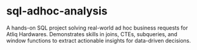 # sql-adhoc-analysis
A hands-on SQL project solving real-world ad hoc business requests for Atliq Hardwares. Demonstrates skills in joins, CTEs, subqueries, and window functions to extract actionable insights for data-driven decisions.
